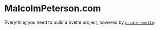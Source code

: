 # MalcolmPeterson.com

Everything you need to build a Svelte project, powered by [`create-svelte`](https://github.com/sveltejs/kit/tree/master/packages/create-svelte).

